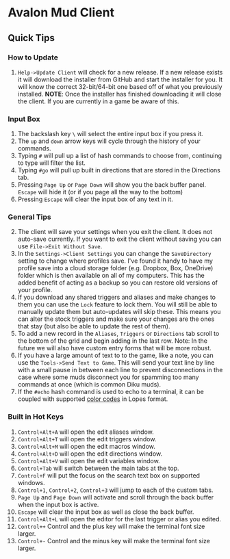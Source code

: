 # Avalon Mud Client

## Quick Tips

### How to Update

1. `Help->Update Client` will check for a new release.  If a new release exists it will download the installer from GitHub and start the installer for you.  It will know the correct 32-bit/64-bit one based off of what you previously installed.  **NOTE**: Once the installer has finished downloading it will close the client.  If you are currently in a game be aware of this.

### Input Box

1. The backslash key `\` will select the entire input box if you press it.
2. The `up` and `down` arrow keys will cycle through the history of your commands.
3. Typing `#` will pull up a list of hash commands to choose from, continuing to type will filter the list.
4. Typing `#go` will pull up built in directions that are stored in the Directions tab.
5. Pressing `Page Up` or `Page Down` will show you the back buffer panel.  `Escape` will hide it (or if you page all the way to the bottom)
6. Pressing `Escape` will clear the input box of any text in it.

### General Tips

2. The client will save your settings when you exit the client.  It does not auto-save currently.  If you want to exit the client without saving you can use `File->Exit Without Save`.
3. In the `Settings->Client Settings` you can change the `SaveDirectory` setting to change where profiles save.  I've found it handy to have my profile save into a cloud storage folder (e.g. Dropbox, Box, OneDrive) folder which is then available on all of my computers.  This has the added benefit of acting as a backup so you can restore old versions of your profile.
4. If you download any shared triggers and aliases and make changes to them you can use the `Lock` feature to lock them.  You will still be able to manually update them but auto-updates will skip these.  This means you can alter the stock triggers and make sure your changes are the ones that stay (but also be able to update the rest of them).
5. To add a new record in the `Aliases`, `Triggers` or `Directions` tab scroll to the bottom of the grid and begin adding in the last row.  Note: In the future we will also have custom entry forms that will be more robust.
6. If you have a large amount of text to to the game, like a note, you can use the `Tools->Send Text to Game`.  This will send your text line by line with a small pause in between each line to prevent disconnections in the case where some muds disconnect you for spamming too many commands at once (which is common Diku muds).
7. If the `#echo` hash command is used to echo to a terminal, it can be coupled with supported [color codes](./MudColorCodes.md) in Lopes format.

### Built in Hot Keys

1. `Control+Alt+A` will open the edit aliases window.
2. `Control+Alt+T` will open the edit triggers window.
3. `Control+Alt+M` will open the edit macros window.
4. `Control+Alt+D` will open the edit directions window.
5. `Control+Alt+V` will open the edit variables window.
6. `Control+Tab` will switch between the main tabs at the top.
7. `Control+F` will put the focus on the search text box on supported windows.
8. `Control+1`, `Control+2`, `Control+3` will jump to each of the custom tabs.
9. `Page Up` and `Page Down` will activate and scroll through the back buffer when the input box is active.
10. `Escape` will clear the input box as well as close the back buffer.
11. `Control+Alt+L` will open the editor for the last trigger or alias you edited.
12. `Control++` Control and the plus key will make the terminal font size larger.
13. `Control+-` Control and the minus key will make the terminal font size larger.

